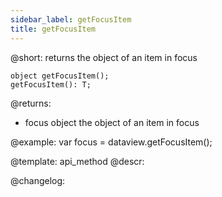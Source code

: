 ```yaml
---
sidebar_label: getFocusItem
title: getFocusItem
---          
```


@short: returns the object of an item in focus

```todoapi
object getFocusItem();
getFocusItem(): T;
```

@returns:
- focus		object		the object of an item in focus


@example:
var focus = dataview.getFocusItem();


@template: api_method
@descr:





@changelog:


